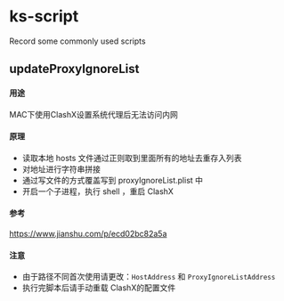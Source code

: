 # ks-script
Record some commonly used scripts

## updateProxyIgnoreList

#### 用途
MAC下使用ClashX设置系统代理后无法访问内网

#### 原理
- 读取本地 hosts 文件通过正则取到里面所有的地址去重存入列表
- 对地址进行字符串拼接
- 通过写文件的方式覆盖写到 proxyIgnoreList.plist 中
- 开启一个子进程，执行 shell ，重启 ClashX

#### 参考
https://www.jianshu.com/p/ecd02bc82a5a

#### 注意
- 由于路径不同首次使用请更改：`HostAddress` 和 `ProxyIgnoreListAddress`
- 执行完脚本后请手动重载 ClashX的配置文件
